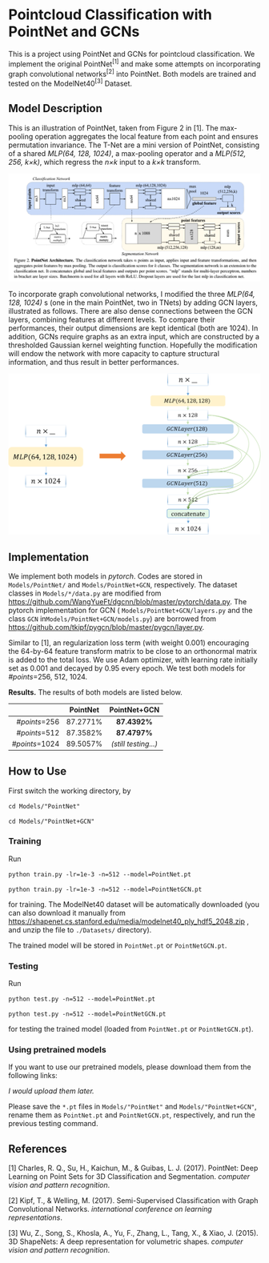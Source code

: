 # Pointcloud Classification with PointNet and GCNs

This is a project using PointNet and GCNs for pointcloud classification. We implement the original PointNet<sup>[1]</sup> and make some attempts on incorporating graph convolutional networks<sup>[2]</sup> into PointNet. Both models are trained and tested on the ModelNet40<sup>[3]</sup> Dataset.

## Model Description

This is an illustration of PointNet, taken from Figure 2 in [1]. The max-pooling operation aggregates the local feature from each point and ensures permutation invariance. The T-Net are a mini version of PointNet, consisting of a shared *MLP(64, 128, 1024)*, a max-pooling operator and a *MLP(512, 256, k×k)*, which regress the *n×k* input to a *k×k* transform. 

![illustration for PointNet](figure.png)

To incorporate graph convolutional  networks, I modified the three *MLP(64, 128, 1024)* s (one in the main PointNet, two in TNets) by adding GCN layers, illustrated as follows. There are also dense connections between the GCN layers, combining features at different levels. To compare their performances, their output dimensions are kept identical (both are 1024). In addition, GCNs require graphs as an extra input, which are constructed by a thresholded Gaussian kernel weighting function. Hopefully the modification will endow the network with more capacity to capture structural information, and thus result in better performances.

![incorporating GCNs to PointNet](figure2_gcn.png)

## Implementation

We implement both models in *pytorch*. Codes are stored in `Models/PointNet/` and `Models/PointNet+GCN`, respectively. The dataset classes in `Models/*/data.py` are modified from https://github.com/WangYueFt/dgcnn/blob/master/pytorch/data.py. The pytorch implementation for GCN ( `Models/PointNet+GCN/layers.py` and the class `GCN` in`Models/PointNet+GCN/models.py`) are borrowed from https://github.com/tkipf/pygcn/blob/master/pygcn/layer.py. 

Similar to [1], an regularization loss term (with weight 0.001) encouraging the 64-by-64 feature transform matrix to be close to an orthonormal matrix is added to the total loss. We use Adam optimizer, with learning rate initially set as 0.001 and decayed by 0.95 every epoch. We test both models for *#points*=256, 512, 1024.

**Results.** The results of both models are listed below.

|                | PointNet |     PointNet+GCN     |
| -------------: | :------: | :------------------: |
|  *#points*=256 | 87.2771% |     **87.4392%**     |
|  *#points*=512 | 87.3582% |     **87.4797%**     |
| *#points*=1024 | 89.5057% | *(still testing...)* |

## How to Use

First switch the working directory, by

```shell
cd Models/"PointNet" 
```

```shell
cd Models/"PointNet+GCN" 
```

### Training

Run

```shell
python train.py -lr=1e-3 -n=512 --model=PointNet.pt
```

```shell
python train.py -lr=1e-3 -n=512 --model=PointNetGCN.pt
```

for training. The ModelNet40 dataset will be automatically downloaded (you can also download it manually from https://shapenet.cs.stanford.edu/media/modelnet40_ply_hdf5_2048.zip , and unzip the file to `./Datasets/` directory). 

The trained model will be stored in `PointNet.pt` or `PointNetGCN.pt`. 

### Testing

Run

```shell
python test.py -n=512 --model=PointNet.pt
```

```shell
python test.py -n=512 --model=PointNetGCN.pt
```

for testing the trained model (loaded from `PointNet.pt` or `PointNetGCN.pt`).

### Using pretrained models

If you want to use our pretrained models, please download them from the following links:

*I would upload them later.*

Please save the `*.pt`  files in `Models/"PointNet"` and `Models/"PointNet+GCN"`, rename them as `PointNet.pt` and `PointNetGCN.pt`, respectively, and run the previous testing command.

## References

[1] Charles, R. Q., Su, H., Kaichun, M., & Guibas, L. J. (2017). PointNet: Deep Learning on Point Sets for 3D Classification and Segmentation. *computer vision and pattern recognition*.

[2] Kipf, T., & Welling, M. (2017). Semi-Supervised Classification with Graph Convolutional Networks. *international conference on learning representations*.

[3] Wu, Z., Song, S., Khosla, A., Yu, F., Zhang, L., Tang, X., & Xiao, J. (2015). 3D ShapeNets: A deep representation for volumetric shapes. *computer vision and pattern recognition*.
